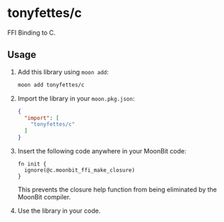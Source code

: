 # tonyfettes/c

FFI Binding to C.

## Usage

1. Add this library using `moon add`:

   ```bash
   moon add tonyfettes/c
   ```

2. Import the library in your `moon.pkg.json`:

   ```json
   {
     "import": [
       "tonyfettes/c"
     ]
   }
   ```

3. Insert the following code anywhere in your MoonBit code:

   ```moonbit
   fn init {
     ignore(@c.moonbit_ffi_make_closure)
   }
   ```

   This prevents the closure help function from being eliminated by the MoonBit compiler.

4. Use the library in your code.
